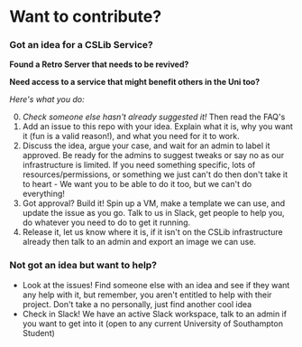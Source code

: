 # Want to contribute?
### Got an idea for a CSLib Service?

**Found a Retro Server that needs to be revived?**

**Need access to a service that might benefit others in the Uni too?**

_Here's what you do:_

0. _Check someone else hasn't already suggested it!_ Then read the FAQ's
1. Add an issue to this repo with your idea.
Explain what it is, why you want it (fun is a valid reason!), and what you need for it to work.
2. Discuss the idea, argue your case, and wait for an admin to label it approved.
Be ready for the admins to suggest tweaks or say no as our infrastructure is limited.
If you need something specific, lots of resources/permissions, or something we just can't do then don't take it to heart - We want you to be able to do it too, but we can't do everything!
3. Got approval?
Build it!
Spin up a VM, make a template we can use, and update the issue as you go.
Talk to us in Slack, get people to help you, do whatever you need to do to get it running.
4. Release it, let us know where it is, if it isn't on the CSLib infrastructure already then talk to an admin and export an image we can use.

### Not got an idea but want to help?
* Look at the issues! Find someone else with an idea and see if they want any help with it, but remember, you aren't entitled to help with their project.
Don't take a no personally, just find another cool idea
* Check in Slack! We have an active Slack workspace, talk to an admin if you want to get into it (open to any current University of Southampton Student)
